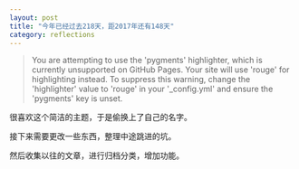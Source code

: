 ```yaml
---
layout: post
title: "今年已经过去218天，距2017年还有148天"
category: reflections
---
```

>You are attempting to use the 'pygments' highlighter, which is currently unsupported on GitHub Pages. Your site will use 'rouge' for highlighting instead. To suppress this warning, change the 'highlighter' value to 'rouge' in your '_config.yml' and ensure the 'pygments' key is unset.
  
很喜欢这个简洁的主题，于是偷换上了自己的名字。
  
接下来需要更改一些东西，整理中途跳进的坑。
  
然后收集以往的文章，进行归档分类，增加功能。
